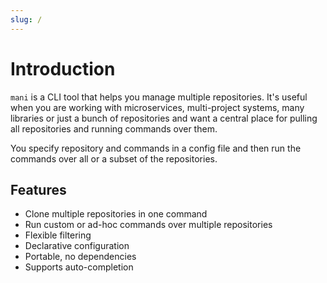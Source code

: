 ```yaml
---
slug: /
---
```


# Introduction

`mani` is a CLI tool that helps you manage multiple repositories. It's useful when you are working with microservices, multi-project systems, many libraries or just a bunch of repositories and want a central place for pulling all repositories and running commands over them.

You specify repository and commands in a config file and then run the commands over all or a subset of the repositories.

## Features

- Clone multiple repositories in one command
- Run custom or ad-hoc commands over multiple repositories
- Flexible filtering
- Declarative configuration
- Portable, no dependencies
- Supports auto-completion
